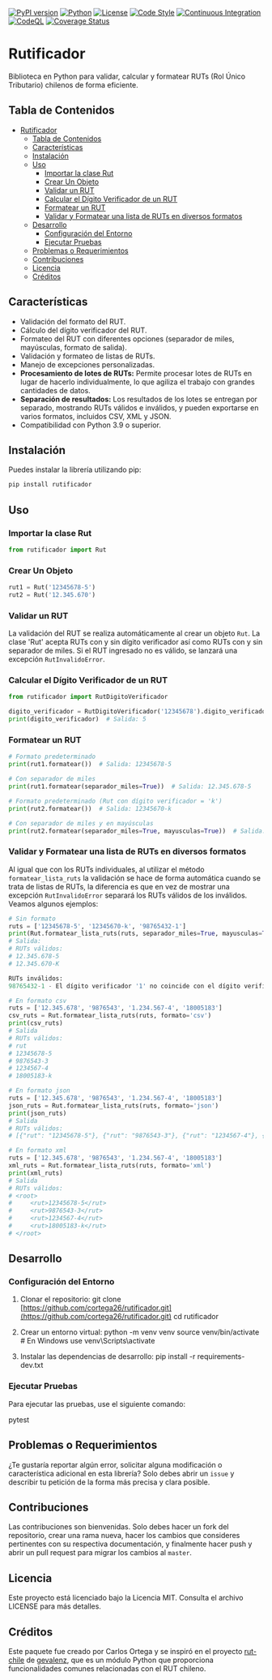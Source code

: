 <!-- markdownlint-disable MD041 -->
[![PyPI version](https://img.shields.io/pypi/v/rutificador.svg)](https://pypi.org/project/rutificador/)
[![Python](https://img.shields.io/badge/Python-3.9%2B-blue)](https://www.python.org/)
[![License](https://img.shields.io/badge/License-MIT-green.svg)](LICENSE)
[![Code Style](https://img.shields.io/badge/code%20style-black-000000.svg)](https://github.com/psf/black)
[![Continuous Integration](https://github.com/cortega26/rutificador/actions/workflows/ci.yml/badge.svg)](https://github.com/cortega26/rutificador/actions/workflows/ci.yml)
[![CodeQL](https://github.com/cortega26/rutificador/actions/workflows/codeql.yml/badge.svg)](https://github.com/cortega26/rutificador/actions/workflows/codeql.yml)
[![Coverage Status](https://coveralls.io/repos/github/cortega26/rutificador/badge.svg)](https://coveralls.io/github/cortega26/rutificador)

# Rutificador

Biblioteca en Python para validar, calcular y formatear RUTs (Rol Único Tributario) chilenos de forma eficiente.

## Tabla de Contenidos

- [Rutificador](#rutificador)
  - [Tabla de Contenidos](#tabla-de-contenidos)
  - [Características](#características)
  - [Instalación](#instalación)
  - [Uso](#uso)
    - [Importar la clase Rut](#importar-la-clase-rut)
    - [Crear Un Objeto](#crear-un-objeto)
    - [Validar un RUT](#validar-un-rut)
    - [Calcular el Dígito Verificador de un RUT](#calcular-el-dígito-verificador-de-un-rut)
    - [Formatear un RUT](#formatear-un-rut)
    - [Validar y Formatear una lista de RUTs en diversos formatos](#validar-y-formatear-una-lista-de-ruts-en-diversos-formatos)
  - [Desarrollo](#desarrollo)
    - [Configuración del Entorno](#configuración-del-entorno)
    - [Ejecutar Pruebas](#ejecutar-pruebas)
  - [Problemas o Requerimientos](#problemas-o-requerimientos)
  - [Contribuciones](#contribuciones)
  - [Licencia](#licencia)
  - [Créditos](#créditos)

## Características

- Validación del formato del RUT.
- Cálculo del dígito verificador del RUT.
- Formateo del RUT con diferentes opciones (separador de miles, mayúsculas, formato de salida).
- Validación y formateo de listas de RUTs.
- Manejo de excepciones personalizadas.
- **Procesamiento de lotes de RUTs:** Permite procesar lotes de RUTs en lugar de hacerlo individualmente, lo que agiliza el trabajo con grandes cantidades de datos.
- **Separación de resultados:** Los resultados de los lotes se entregan por separado, mostrando RUTs válidos e inválidos, y pueden exportarse en varios formatos, incluidos CSV, XML y JSON.
- Compatibilidad con Python 3.9 o superior.

## Instalación

Puedes instalar la librería utilizando pip:

```sh
pip install rutificador
```

## Uso

### Importar la clase Rut

```python
from rutificador import Rut
```

### Crear Un Objeto

```python
rut1 = Rut('12345678-5')
rut2 = Rut('12.345.670')
```

### Validar un RUT

La validación del RUT se realiza automáticamente al crear un objeto `Rut`. La clase 'Rut' acepta RUTs con y sin dígito verificador así como RUTs con y sin separador de miles. Si el RUT ingresado no es válido, se lanzará una excepción `RutInvalidoError`.

### Calcular el Dígito Verificador de un RUT

```python
from rutificador import RutDigitoVerificador

digito_verificador = RutDigitoVerificador('12345678').digito_verificador
print(digito_verificador)  # Salida: 5
```

### Formatear un RUT

```python
# Formato predeterminado
print(rut1.formatear())  # Salida: 12345678-5

# Con separador de miles
print(rut1.formatear(separador_miles=True))  # Salida: 12.345.678-5

# Formato predeterminado (Rut con dígito verificador = 'k')
print(rut2.formatear())  # Salida: 12345670-k

# Con separador de miles y en mayúsculas
print(rut2.formatear(separador_miles=True, mayusculas=True))  # Salida: 12.345.670-K
```

### Validar y Formatear una lista de RUTs en diversos formatos

Al igual que con los RUTs individuales, al utilizar el método `formatear_lista_ruts` la validación se hace de forma automática cuando se trata de listas de RUTs, la diferencia es que en vez de mostrar una excepción `RutInvalidoError` separará los RUTs válidos de los inválidos. Veamos algunos ejemplos:

```python
# Sin formato
ruts = ['12345678-5', '12345670-k', '98765432-1']
print(Rut.formatear_lista_ruts(ruts, separador_miles=True, mayusculas=True, formato=None))
# Salida:
# RUTs válidos:
# 12.345.678-5
# 12.345.670-K

RUTs inválidos:
98765432-1 - El dígito verificador '1' no coincide con el dígito verificador calculado '5'.

# En formato csv
ruts = ['12.345.678', '9876543', '1.234.567-4', '18005183']
csv_ruts = Rut.formatear_lista_ruts(ruts, formato='csv')
print(csv_ruts)
# Salida
# RUTs válidos:
# rut
# 12345678-5
# 9876543-3
# 1234567-4
# 18005183-k

# En formato json
ruts = ['12.345.678', '9876543', '1.234.567-4', '18005183']
json_ruts = Rut.formatear_lista_ruts(ruts, formato='json')
print(json_ruts)
# Salida
# RUTs válidos:
# [{"rut": "12345678-5"}, {"rut": "9876543-3"}, {"rut": "1234567-4"}, {"rut": "18005183-k"}]

# En formato xml
ruts = ['12.345.678', '9876543', '1.234.567-4', '18005183']
xml_ruts = Rut.formatear_lista_ruts(ruts, formato='xml')
print(xml_ruts)
# Salida
# RUTs válidos:
# <root>
#     <rut>12345678-5</rut>
#     <rut>9876543-3</rut>
#     <rut>1234567-4</rut>
#     <rut>18005183-k</rut>
# </root>
```

## Desarrollo

### Configuración del Entorno

1. Clonar el repositorio:
   git clone [https://github.com/cortega26/rutificador.git](https://github.com/cortega26/rutificador.git)
   cd rutificador

2. Crear un entorno virtual:
   python -m venv venv
   source venv/bin/activate  # En Windows use venv\Scripts\activate

3. Instalar las dependencias de desarrollo:
   pip install -r requirements-dev.txt

### Ejecutar Pruebas

Para ejecutar las pruebas, use el siguiente comando:

pytest

## Problemas o Requerimientos

¿Te gustaría reportar algún error, solicitar alguna modificación o característica adicional en esta librería? Solo debes abrir un `issue` y describir tu petición de la forma más precisa y clara posible.

## Contribuciones

Las contribuciones son bienvenidas. Solo debes hacer un fork del repositorio, crear una rama nueva, hacer los cambios que consideres pertinentes con su respectiva documentación, y finalmente hacer push y abrir un pull request para migrar los cambios al `master`.

## Licencia

Este proyecto está licenciado bajo la Licencia MIT. Consulta el archivo LICENSE para más detalles.

## Créditos

Este paquete fue creado por Carlos Ortega y se inspiró en el proyecto [rut-chile](https://github.com/gevalenz/rut-chile) de [gevalenz](https://github.com/gevalenz), que es un módulo Python que proporciona funcionalidades comunes relacionadas con el RUT chileno.
